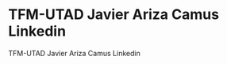 TFM-UTAD Javier Ariza Camus Linkedin
====================================

TFM-UTAD Javier Ariza Camus Linkedin